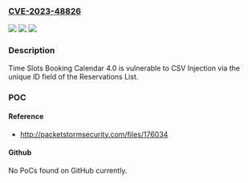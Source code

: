### [CVE-2023-48826](https://cve.mitre.org/cgi-bin/cvename.cgi?name=CVE-2023-48826)
![](https://img.shields.io/static/v1?label=Product&message=n%2Fa&color=blue)
![](https://img.shields.io/static/v1?label=Version&message=n%2Fa&color=blue)
![](https://img.shields.io/static/v1?label=Vulnerability&message=n%2Fa&color=brighgreen)

### Description

Time Slots Booking Calendar 4.0 is vulnerable to CSV Injection via the unique ID field of the Reservations List.

### POC

#### Reference
- http://packetstormsecurity.com/files/176034

#### Github
No PoCs found on GitHub currently.

